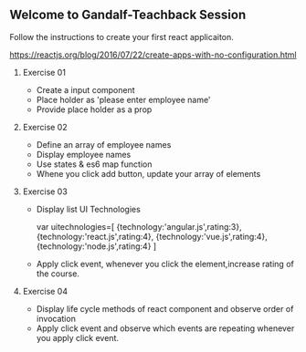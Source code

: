 ## Welcome to Gandalf-Teachback Session

Follow the instructions to create your first react applicaiton.

https://reactjs.org/blog/2016/07/22/create-apps-with-no-configuration.html


1. Exercise 01

	- Create a input component
	- Place holder as 'please enter employee name'
	- Provide place holder as a prop
 
 

2. Exercise 02
 
	- Define an array of employee names 
	- Display employee names
	- Use states & es6 map function
	- Whene you click add button, update your array of elements
	
	
3) Exercise 03

	- Display list UI Technologies
       
			 
		 var uitechnologies=[
		  {technology:'angular.js',rating:3},
		  {technology:'react.js',rating:4},
			{technology:'vue.js',rating:4},
		  {technology:'node.js',rating:4}
		 ]
			 
			 
			 
	- Apply click event, whenever you click the element,increase rating of the course.
 
 4) Exercise 04
 
	- Display life cycle methods of react component and observe order of invocation
	- Apply click event and observe which events are repeating whenever you apply click event.


